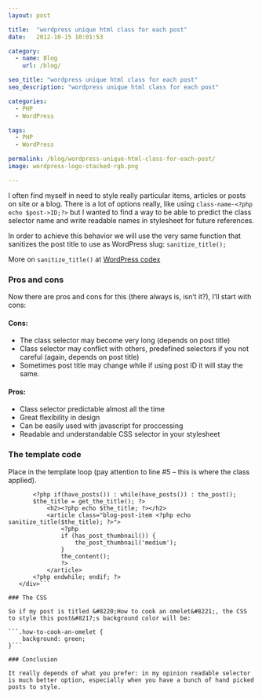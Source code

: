 ```yaml
---
layout: post

title:  "wordpress unique html class for each post"
date:   2012-10-15 10:01:53

category:
  - name: Blog
    url: /blog/

seo_title: "wordpress unique html class for each post"
seo_description: "wordpress unique html class for each post"

categories:
  - PHP
  - WordPress

tags:
  - PHP
  - WordPress

permalink: /blog/wordpress-unique-html-class-for-each-post/
image: wordpress-logo-stacked-rgb.png

---
```


I often find myself in need to style really particular items, articles or posts on site or a blog. There is a lot of options really, like using `class-name-<?php echo $post->ID;?>` but I wanted to find a way to be able to predict the class selector name and write readable names in stylesheet for future references.

<!--more-->

In order to achieve this behavior we will use the very same function that sanitizes the post title to use as WordPress slug: `sanitize_title();`

More on `sanitize_title()` at <a href="http://codex.wordpress.org/Function_Reference/sanitize_title" target="_blank">WordPress codex</a>

### Pros and cons

Now there are pros and cons for this (there always is, isn&#8217;t it?), I&#8217;ll start with cons:

#### Cons:

*   The class selector may become very long (depends on post title)
*   Class selector may conflict with others, predefined selectors if you not careful (again, depends on post title)
*   Sometimes post title may change while if using post ID it will stay the same.

#### Pros:

*   Class selector predictable almost all the time
*   Great flexibility in design
*   Can be easily used with javascript for proccessing
*   Readable and understandable CSS selector in your stylesheet

### The template code

Place in the template loop (pay attention to line #5 &#8211; this is where the class applied).

```<div class="blog-posts-wrapper">
       <?php if(have_posts()) : while(have_posts()) : the_post();
       $the_title = get_the_title(); ?>
           <h2><?php echo $the_title; ?></h2>
           <article class="blog-post-item <?php echo sanitize_title($the_title); ?>">
               <?php
               if (has_post_thumbnail()) {
                   the_post_thumbnail('medium');
               }
               the_content();
               ?>
           </article>
       <?php endwhile; endif; ?>
   </div>```

### The CSS

So if my post is titled &#8220;How to cook an omelet&#8221;, the CSS to style this post&#8217;s background color will be:

```.how-to-cook-an-omelet {
    background: green;
}```

### Conclusion

It really depends of what you prefer: in my opinion readable selector is much better option, especially when you have a bunch of hand picked posts to style.